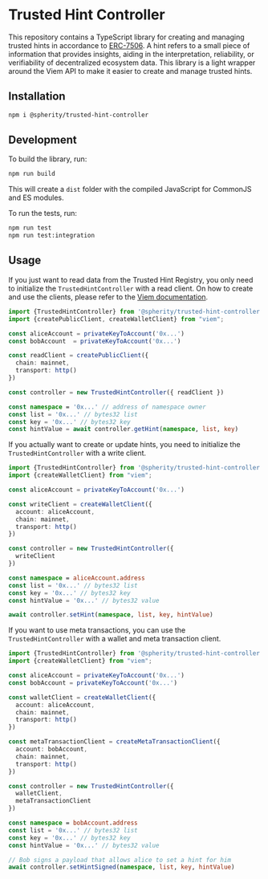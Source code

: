 # Trusted Hint Controller

This repository contains a TypeScript library for creating and managing trusted hints in accordance to 
[ERC-7506](https://eips.ethereum.org/EIPS/eip-7506). A hint refers to a small piece of information that provides 
insights, aiding in the interpretation, reliability, or verifiability of decentralized ecosystem data. This library
is a light wrapper around the Viem API to make it easier to create and manage trusted hints.

## Installation

```bash
npm i @spherity/trusted-hint-controller
```

## Development

To build the library, run:

```bash
npm run build
```

This will create a `dist` folder with the compiled JavaScript for CommonJS and ES modules.

To run the tests, run:

```bash
npm run test
npm run test:integration
```

## Usage

If you just want to read data from the Trusted Hint Registry, you only need to initialize the `TrustedHintController`
with a read client. On how to create and use the clients, please refer to the [Viem documentation](https://viem.sh/docs/getting-started).

```typescript
import {TrustedHintController} from '@spherity/trusted-hint-controller';
import {createPublicClient, createWalletClient} from "viem";

const aliceAccount = privateKeyToAccount('0x...')
const bobAccount  = privateKeyToAccount('0x...')

const readClient = createPublicClient({
  chain: mainnet,
  transport: http()
})

const controller = new TrustedHintController({ readClient })

const namespace = '0x...' // address of namespace owner
const list = '0x...' // bytes32 list
const key = '0x...' // bytes32 key
const hintValue = await controller.getHint(namespace, list, key)
```

If you actually want to create or update hints, you need to initialize the `TrustedHintController` with a write client.

```typescript
import {TrustedHintController} from '@spherity/trusted-hint-controller';
import {createWalletClient} from "viem";

const aliceAccount = privateKeyToAccount('0x...')

const writeClient = createWalletClient({
  account: aliceAccount,
  chain: mainnet,
  transport: http()
})

const controller = new TrustedHintController({
  writeClient
})

const namespace = aliceAccount.address
const list = '0x...' // bytes32 list
const key = '0x...' // bytes32 key
const hintValue = '0x...' // bytes32 value

await controller.setHint(namespace, list, key, hintValue)
```

If you want to use meta transactions, you can use the `TrustedHintController` with a wallet and meta transaction client.

```typescript
import {TrustedHintController} from '@spherity/trusted-hint-controller';
import {createWalletClient} from "viem";

const aliceAccount = privateKeyToAccount('0x...')
const bobAccount = privateKeyToAccount('0x...')

const walletClient = createWalletClient({
  account: aliceAccount,
  chain: mainnet,
  transport: http()
})

const metaTransactionClient = createMetaTransactionClient({
  account: bobAccount,
  chain: mainnet,
  transport: http()
})

const controller = new TrustedHintController({
  walletClient,
  metaTransactionClient
})

const namespace = bobAccount.address
const list = '0x...' // bytes32 list
const key = '0x...' // bytes32 key
const hintValue = '0x...' // bytes32 value

// Bob signs a payload that allows alice to set a hint for him
await controller.setHintSigned(namespace, list, key, hintValue)
```
